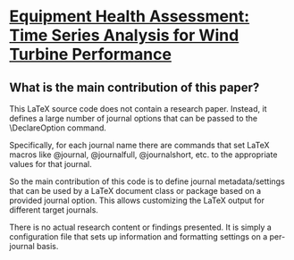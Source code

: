 # [Equipment Health Assessment: Time Series Analysis for Wind Turbine   Performance](https://arxiv.org/abs/2403.00975)

## What is the main contribution of this paper?

 This LaTeX source code does not contain a research paper. Instead, it defines a large number of journal options that can be passed to the \DeclareOption command.

Specifically, for each journal name there are commands that set LaTeX macros like \@journal, \@journalfull, \@journalshort, etc. to the appropriate values for that journal.

So the main contribution of this code is to define journal metadata/settings that can be used by a LaTeX document class or package based on a provided journal option. This allows customizing the LaTeX output for different target journals.

There is no actual research content or findings presented. It is simply a configuration file that sets up information and formatting settings on a per-journal basis.
